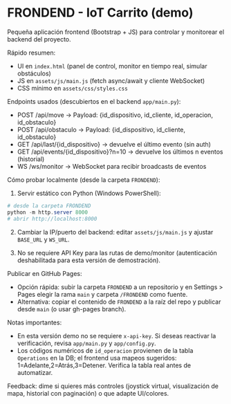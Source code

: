 # FRONDEND - IoT Carrito (demo)

Pequeña aplicación frontend (Bootstrap + JS) para controlar y monitorear el backend del proyecto.

Rápido resumen:

- UI en `index.html` (panel de control, monitor en tiempo real, simular obstáculos)
- JS en `assets/js/main.js` (fetch async/await y cliente WebSocket)
- CSS mínimo en `assets/css/styles.css`

Endpoints usados (descubiertos en el backend `app/main.py`):

- POST /api/move -> Payload: {id_dispositivo, id_cliente, id_operacion, id_obstaculo}
- POST /api/obstaculo -> Payload: {id_dispositivo, id_cliente, id_obstaculo}
- GET /api/last/{id_dispositivo} -> devuelve el último evento (sin auth)
- GET /api/events/{id_dispositivo}?n=10 -> devuelve los últimos n eventos (historial)
- WS /ws/monitor -> WebSocket para recibir broadcasts de eventos

Cómo probar localmente (desde la carpeta `FRONDEND`):

1. Servir estático con Python (Windows PowerShell):

```powershell
# desde la carpeta FRONDEND
python -m http.server 8000
# abrir http://localhost:8000
```

2. Cambiar la IP/puerto del backend: editar `assets/js/main.js` y ajustar `BASE_URL` y `WS_URL`.

3. No se requiere API Key para las rutas de demo/monitor (autenticación deshabilitada para esta versión de demostración).

Publicar en GitHub Pages:

- Opción rápida: subir la carpeta `FRONDEND` a un repositorio y en Settings > Pages elegir la rama `main` y carpeta `/FRONDEND` como fuente.
- Alternativa: copiar el contenido de `FRONDEND` a la raíz del repo y publicar desde `main` (o usar gh-pages branch).

Notas importantes:

- En esta versión demo no se requiere `x-api-key`. Si deseas reactivar la verificación, revisa `app/main.py` y `app/config.py`.
- Los códigos numéricos de `id_operacion` provienen de la tabla `Operations` en la DB; el frontend usa mapeos sugeridos: 1=Adelante,2=Atrás,3=Detener. Verifica la tabla real antes de automatizar.

Feedback: dime si quieres más controles (joystick virtual, visualización de mapa, historial con paginación) o que adapte UI/colores.
